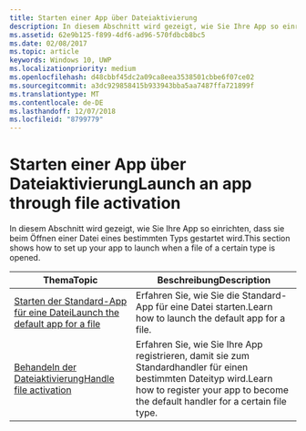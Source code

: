 ```yaml
---
title: Starten einer App über Dateiaktivierung
description: In diesem Abschnitt wird gezeigt, wie Sie Ihre App so einrichten, dass sie beim Öffnen einer Datei eines bestimmten Typs gestartet wird.
ms.assetid: 62e9b125-f899-4df6-ad96-570fdbcb8bc5
ms.date: 02/08/2017
ms.topic: article
keywords: Windows 10, UWP
ms.localizationpriority: medium
ms.openlocfilehash: d48cbbf45dc2a09ca8eea3538501cbbe6f07ce02
ms.sourcegitcommit: a3dc929858415b933943bba5aa7487ffa721899f
ms.translationtype: MT
ms.contentlocale: de-DE
ms.lasthandoff: 12/07/2018
ms.locfileid: "8799779"
---
```

# <a name="launch-an-app-through-file-activation"></a><span data-ttu-id="7ca05-104">Starten einer App über Dateiaktivierung</span><span class="sxs-lookup"><span data-stu-id="7ca05-104">Launch an app through file activation</span></span>

<span data-ttu-id="7ca05-105">In diesem Abschnitt wird gezeigt, wie Sie Ihre App so einrichten, dass sie beim Öffnen einer Datei eines bestimmten Typs gestartet wird.</span><span class="sxs-lookup"><span data-stu-id="7ca05-105">This section shows how to set up your app to launch when a file of a certain type is opened.</span></span>

| <span data-ttu-id="7ca05-106">Thema</span><span class="sxs-lookup"><span data-stu-id="7ca05-106">Topic</span></span> | <span data-ttu-id="7ca05-107">Beschreibung</span><span class="sxs-lookup"><span data-stu-id="7ca05-107">Description</span></span> |
|-------|-------------|
| [<span data-ttu-id="7ca05-108">Starten der Standard-App für eine Datei</span><span class="sxs-lookup"><span data-stu-id="7ca05-108">Launch the default app for a file</span></span>](launch-the-default-app-for-a-file.md) | <span data-ttu-id="7ca05-109">Erfahren Sie, wie Sie die Standard-App für eine Datei starten.</span><span class="sxs-lookup"><span data-stu-id="7ca05-109">Learn how to launch the default app for a file.</span></span> |
| [<span data-ttu-id="7ca05-110">Behandeln der Dateiaktivierung</span><span class="sxs-lookup"><span data-stu-id="7ca05-110">Handle file activation</span></span>](handle-file-activation.md) | <span data-ttu-id="7ca05-111">Erfahren Sie, wie Sie Ihre App registrieren, damit sie zum Standardhandler für einen bestimmten Dateityp wird.</span><span class="sxs-lookup"><span data-stu-id="7ca05-111">Learn how to register your app to become the default handler for a certain file type.</span></span> |